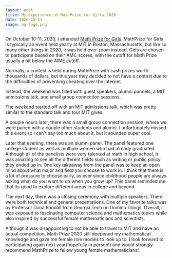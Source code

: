 ```yaml
---
layout: post
title: My experience at MathPrize for Girls 2020
date: 2020-10-11
image: og-logo.png
---
```


On October 10-11, 2020, I attended [Math Prize for Girls](https://mathprize.atfoundation.org). MathPrize for Girls is typically an event held yearly at MIT in Boston, Massachusetts, but like so many other things in 2020, it was held over zoom instead. Girls are chosen to participate based on their AMC scores, with the cutoff for Math Prize usually a bit below the AIME cutoff. 

Normally, a contest is held during MathPrize with cash prizes worth thousands of dollars, but this year they decided to not have a contest due to the difficulties of preventing cheating over the internet.

Instead, the weekend was filled with guest speakers, alumni pannels, a MIT admissions talk, and small group connection sessions. 

The weekend started off with an MIT admissions talk, which was pretty similar to the standard talk and tour MIT gives. 

A couple hours later, there was a small group connection session, where we were paired with a couple other students and alumni. I unfortunately missed this event so I can't say too much about it, but it sounded super cool.

Later that evening, there was an alumni panel. The panel featured one college student as well as multiple women who had already graduated. Although all of the panelists were very talented at math in high school, it was amazing to see all the different fields such as writing or public policy they ended up in. One key takeaway from the panel was to keep an open mind about what major and field you choose to work in. I think that there is a lot of pressure to choose early, as ever since childhood people are always asking what do you want to do when you grow up? This panel reminded me that its good to explore different areas in college and beyond.

The next day, there was a closing ceremony with multiple speakers. There were both technical and general presentations. One of my favorite talks was by Professor Dana Randall from Georgia Tech on Domino Tilings. Overall, I was exposed to fascinating computer science and mathematics topics while also inspired by successful female mathematicians and scientists. 

Although it was disappointing to not be able to travel to MIT and have an actual competition, Math Prize 2020 still deepened my mathematical knowledge and gave me female role models to look up to. I look forward to participating again next year(hopefully in person!) and would strongly recommend MathPrize to fellow young female mathematicians!
